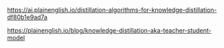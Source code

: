 https://ai.plainenglish.io/distillation-algorithms-for-knowledge-distillation-df80b1e9ad7a

https://plainenglish.io/blog/knowledge-distillation-aka-teacher-student-model

